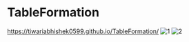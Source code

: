 # TableFormation
https://tiwariabhishek0599.github.io/TableFormation/
![1](https://github.com/tiwariabhishek0599/TableFormation/assets/118967913/83125df0-a53c-474b-9b68-434f74924edd)
![2](https://github.com/tiwariabhishek0599/TableFormation/assets/118967913/22300b48-3bf6-4d01-b2ad-956099eb53de)
